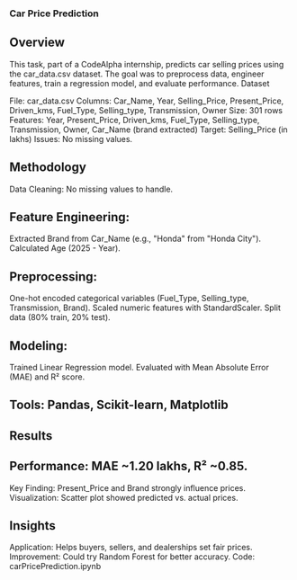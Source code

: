 ### Car Price Prediction

## Overview
This task, part of a CodeAlpha internship, predicts car selling prices using the car_data.csv dataset. The goal was to preprocess data, engineer features, train a regression model, and evaluate performance.
Dataset

File: car_data.csv
Columns: Car_Name, Year, Selling_Price, Present_Price, Driven_kms, Fuel_Type, Selling_type, Transmission, Owner
Size: 301 rows
Features: Year, Present_Price, Driven_kms, Fuel_Type, Selling_type, Transmission, Owner, Car_Name (brand extracted)
Target: Selling_Price (in lakhs)
Issues: No missing values.

## Methodology

Data Cleaning:
No missing values to handle.


## Feature Engineering:
Extracted Brand from Car_Name (e.g., "Honda" from "Honda City").
Calculated Age (2025 - Year).


## Preprocessing:
One-hot encoded categorical variables (Fuel_Type, Selling_type, Transmission, Brand).
Scaled numeric features with StandardScaler.
Split data (80% train, 20% test).


## Modeling:
Trained Linear Regression model.
Evaluated with Mean Absolute Error (MAE) and R² score.


## Tools: Pandas, Scikit-learn, Matplotlib

## Results

## Performance: MAE ~1.20 lakhs, R² ~0.85.
Key Finding: Present_Price and Brand strongly influence prices.
Visualization: Scatter plot showed predicted vs. actual prices.

## Insights

Application: Helps buyers, sellers, and dealerships set fair prices.
Improvement: Could try Random Forest for better accuracy.
Code: carPricePrediction.ipynb

